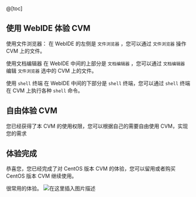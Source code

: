 @[toc]

## 使用 WebIDE 体验 CVM
使用文件浏览器：
在 WebIDE 的左侧是 `文件浏览器` ，您可以通过 `文件浏览器` 操作 CVM 上的文件。

使用文档编辑器
在 WebIDE 中间的上部分是 `文档编辑器` ，您可以通过 `文档编辑器` 编辑 `文件浏览器` 选中的 CVM 上的文件。

使用 `shell` 终端
在 WebIDE 中间的下部分是 `shell` 终端，您可以通过 `shell` 终端在 CVM 上执行各种 `shell` 命令。

## 自由体验 CVM
您已经获得了本 CVM 的使用权限，您可以根据自己的需要自由使用 CVM，实现您的需求

## 体验完成
恭喜您，您已经完成了对 CentOS 版本 CVM 的体验，您可以留用或者购买 CentOS 版本 CVM 继续使用。

很常用的体验。
![在这里插入图片描述](https://img-blog.csdnimg.cn/94f2c6eb848343748858ef531fa448b3.png)
